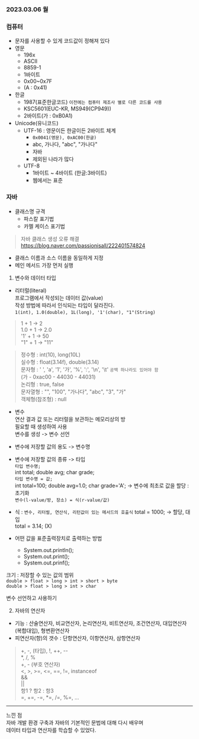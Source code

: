 ### 2023.03.06 월
### 컴퓨터
- 문자를 사용할 수 있게 코드값이 정해져 있다
- 영문
    - 196x
    - ASCII
    - 8859-1
    - 1바이트
    - 0x00~0x7F
    - (A : 0x41)
- 한글
    - 1987(표준한글코드) `이전에는 컴퓨터 제조사 별로 다른 코드를 사용`
    - KSC5601(EUC-KR, MS949(CP949))
    - 2바이트(가 : 0xB0A1)
- Unicode(유니코드)
    - UTF-16 : 영문이든 한글이든 2바이트 체계 
        - `0x0041(영문), 0xAC00(한글)`
        - abc, 가나다, "abc", "가나다" 
        - 자바
        - 제외된 나라가 많다
    - UTF-8
        - 1바이트 ~ 4바이트 (한글:3바이트)
        - 웹에서는 표준

### 자바
- 클래스명 규격
    - 파스칼 표기법
    - 카멜 케이스 표기법
> 자바 클래스 생성 오류 해결
https://blog.naver.com/passionisall/222401574824
- 클래스 이름과 소스 이름을 동일하게 지정
- 메인 메서드 가장 먼저 실행

1. 변수와 데이터 타입
- 리터럴(literal)  
프로그램에서 작성되는 데이터 값(value)  
작성 방법에 따라서 인식되는 타입이 달라진다.  
`1(int), 1.0(double), 1L(long), '1'(char), "1"(String)`
> 1 + 1 -> 2  
1.0 + 1 -> 2.0  
'1' + 1 -> 50  
"1" + 1 -> "11"  

> 정수형 : int(10), long(10L)  
실수형 : float(3.14f), double(3.14)  
문자형 : ' ', 'a', '1', '가', '%', ':', '\n', '\t' `공백 하나라도 있어야 함`  
(가 - 0xac00 - 44030 - 44031)  
논리형 : true, false  
문자열형 : "", "100", "가나다", "abc", "3", "가"  
객체형(참조형) : null  

- 변수  
연산 결과 값 또는 리터럴을 보관하는 메모리상의 방  
필요할 때 생성하여 사용  
변수를 생성 -> 변수 선언  
- 변수에 저장할 값의 용도 -> 변수명  
- 변수에 저장할 값의 종류 -> 타입  
`타입 변수명;`  
int total; double avg; char grade;  
`타입 변수명 = 값;`  
int total=100; double avg=1.0; char grade='A';  -> 변수에 최초로 값을 할당 : 초기화  
`변수(l-value/방, 장소) = 식(r-value/값)`  
- 식 : `변수, 리터럴, 연산식, 리턴값이 있는 메서드의 호출식`
total = 1000; -> 할당, 대입  
total = 3.14; (X)  

- 어떤 값을 표준출력장치로 출력하는 방법  
    - System.out.println();
    - System.out.print(); 
    - System.out.prinf();  

  
크기 : 저장할 수 있는 값의 범위  
`double > float > long > int > short > byte`    
`double > float > long > int > char`  

변수 선언하고 사용하기  

2. 자바의 연산자
- 기능 : 산술연산자, 비교연산자, 논리연산자, 비트연산자, 조건연산자, 대입연산자(복합대입), 형변환연산자
- 피연산자(항)의 갯수 : 단항연산자, 이항연산자, 삼항연산자
> +, -, (타입), !, ++, --  
*, /, %  
+, - (부호 연산자)  
<, >, >=, <=, ==, !=, instanceof  
&&  
||  
항1 ? 항2 : 항3  
=, +=, -=, *=, /=, %=, ... 

---
느낀 점  
자바 개발 환경 구축과 자바의 기본적인 문법에 대해 다시 배우며  
데이터 타입과 연산자를 학습할 수 있었다.
